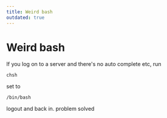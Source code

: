 ```yaml
---
title: Weird bash
outdated: true
---
```


# Weird bash

If you log on to a server and there's no auto complete etc, run



```shell
chsh
```

set to

```shell
/bin/bash
```

logout and back in. problem solved